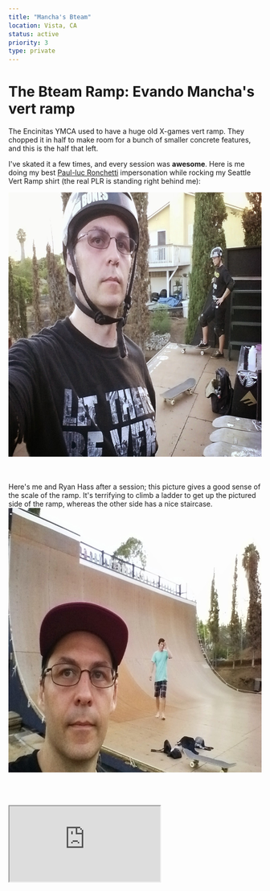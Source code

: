 ```yaml
---
title: "Mancha's Bteam"
location: Vista, CA
status: active
priority: 3
type: private
---
```

# The Bteam Ramp: Evando Mancha's vert ramp

The Encinitas YMCA used to have a huge old X-games vert ramp.
They chopped it in half to make room for a bunch of smaller 
concrete features, and this is the half that left.

I've skated it a few times, and every session was **awesome**.  Here
is me doing my best [Paul-luc Ronchetti](https://www.instagram.com/plronchetti/?hl=en) impersonation while rocking my Seattle Vert Ramp shirt (the real PLR is standing right behind me):

<img src="../../public/images/me-plr-mancha.png"   width="700px"  height="525px" />

<br/><br/>
Here's me and Ryan Hass after a session; this picture gives a good
sense of the scale of the ramp.  It's terrifying to climb a ladder to
get up the pictured side of the ramp, whereas the other side has a nice 
staircase.
<img src="../../public/images/mancha-me-ryan-hass.png" width="700px" height="525px"/>

<br/><br/>

<iframe src="https://www.youtube.com/embed/z7HWRToiOxE"/>

## Links

- [Instagram page](https://www.instagram.com/bteam_ramp/)
- [Vertskateboarding](http://vertskateboarding.com/profiles/skater-contributors/evandro-mancha-menezes/)
